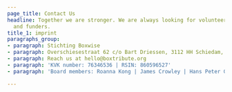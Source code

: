 ```yaml
---
page_title: Contact Us
headline: Together we are stronger. We are always looking for volunteers, partners
  and funders.
title_1: imprint
paragraphs_group:
- paragraph: Stichting Boxwise
- paragraph: Overschiesestraat 62 c/o Bart Driessen, 3112 HH Schiedam, Netherlands
- paragraph: Reach us at hello@boxtribute.org
- paragraph: 'KVK number: 76346536 | RSIN: 860596527'
- paragraph: 'Board members: Roanna Kong | James Crowley | Hans Peter Gürtner'

---
```

